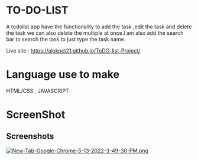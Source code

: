 
# TO-DO-LIST 

A todolist  app have the functionality to add the task ,edit the task and
delete the task we can also delete the multiple at once.I am also add the search bar to 
search the task to just type the task name.

Live site : https://alokoct21.github.io/ToDO-list-Project/

# Language use to make

HTML/CSS , JAVASCRIPT

# ScreenShot






## Screenshots

[![New-Tab-Google-Chrome-5-13-2022-3-49-30-PM.png](https://i.postimg.cc/RCPrDrSB/New-Tab-Google-Chrome-5-13-2022-3-49-30-PM.png)](https://postimg.cc/w3sb1GRf)

